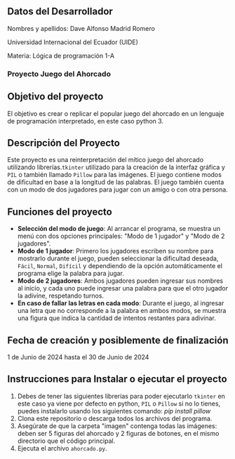 ## Datos del Desarrollador
Nombres y apellidos: Dave Alfonso Madrid Romero 

Universidad Internacional del Ecuador (UIDE)

Materia: Lógica de programación 1-A

### Proyecto Juego del Ahorcado

## Objetivo del proyecto
El objetivo es crear o replicar el popular juego del ahorcado en un lenguaje de programación interpretado, en este caso python 3.

## Descripción del Proyecto
Este proyecto es una reinterpretación del mítico juego del ahorcado utilizando librerías.`tkinter` utilizado para la creación de la interfaz gráfica y `PIL` o también llamado `Pillow` para las imágenes. 
El juego contiene modos de dificultad en base a la longitud de las palabras.
El juego también cuenta con un modo de dos jugadores para jugar con un amigo o con otra persona.

## Funciones del proyecto

- **Selección del modo de juego**: Al arrancar el programa, se muestra un menú con dos opciones principales: "Modo de 1 jugador" y "Modo de 2 jugadores". 
- **Modo de 1 jugador**: Primero los jugadores escriben su nombre para mostrarlo durante el juego, pueden seleccionar la dificultad deseada, `Fácil`, `Normal`, `Difícil` y dependiendo de la opción automáticamente el programa elige la palabra para jugar.
- **Modo de 2 jugadores**: Ambos jugadores pueden ingresar sus nombres al inicio, y cada uno puede ingresar una palabra para que el otro jugador la adivine, respetando turnos.
- **En caso de fallar las letras en cada modo**: Durante el juego, al ingresar una letra que no corresponde a la palabra en ambos modos, se muestra una figura que indica la cantidad de intentos restantes para adivinar.
## Fecha de creación y posiblemente de finalización
1 de Junio de 2024 hasta el 30 de Junio de 2024

## Instrucciones para Instalar o ejecutar el proyecto
1. Debes de tener las siguientes librerías para poder ejecutarlo `tkinter` en este caso ya viene por defecto en python, `PIL` o `Pillow` si no lo tienes, puedes instalarlo usando los siguientes comando:
_pip install pillow_
2. Clona este repositorio o descarga todos los archivos del programa.
3. Asegúrate de que la carpeta "imagen" contenga todas las imágenes: deben ser 5 figuras del ahorcado y 2 figuras de botones, en el mismo directorio que el código principal.
4. Ejecuta el archivo `ahorcado.py`.
